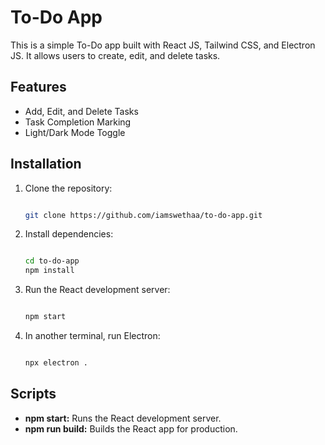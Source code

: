 # To-Do App

This is a simple To-Do app built with React JS, Tailwind CSS, and Electron JS. It allows users to create, edit, and delete tasks.

## Features

- Add, Edit, and Delete Tasks
- Task Completion Marking
- Light/Dark Mode Toggle

## Installation

1. Clone the repository:
   ```bash
   
   git clone https://github.com/iamswethaa/to-do-app.git

2. Install dependencies:
   ```bash
   
   cd to-do-app
   npm install

3. Run the React development server:
   ```bash
   
   npm start

4. In another terminal, run Electron:
   ```bash
   
   npx electron .

## Scripts

- **npm start:** Runs the React development server.
- **npm run build:** Builds the React app for production.
